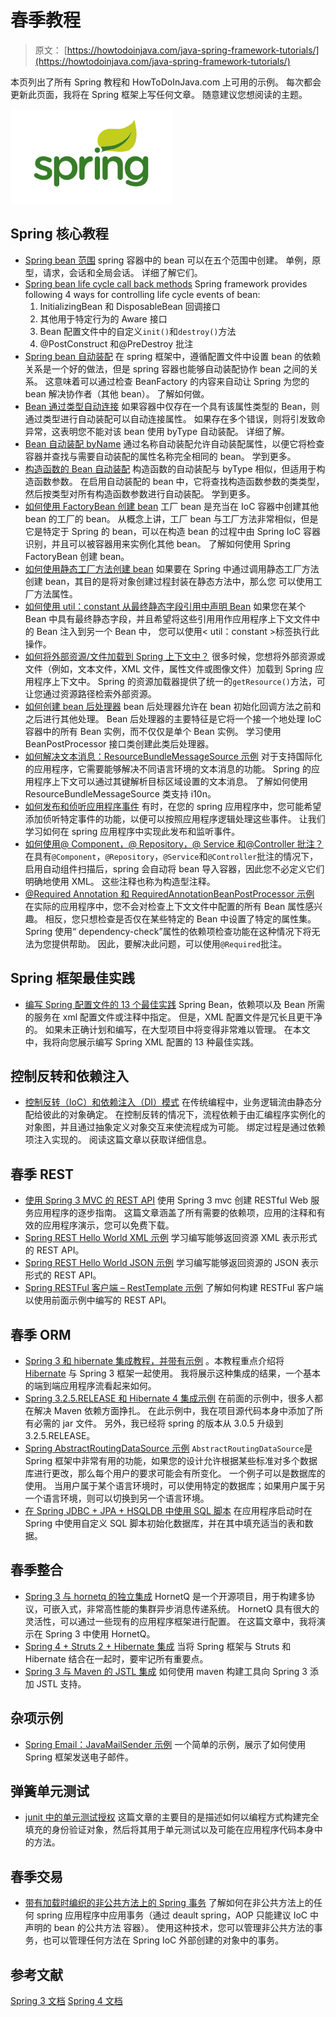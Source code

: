 # 春季教程

> 原文： [https://howtodoinjava.com/java-spring-framework-tutorials/](https://howtodoinjava.com/java-spring-framework-tutorials/)

本页列出了所有 Spring 教程和 HowToDoInJava.com 上可用的示例。 每次都会更新此页面，我将在 Spring 框架上写任何文章。 随意建议您想阅读的主题。

![Spring tutorials](img/85bf44a9b4d267aa37013e855837852e.jpg)

## Spring 核心教程

*   [Spring bean 范围](//howtodoinjava.com/spring/spring-core/spring-bean-scopes/)
    spring 容器中的 bean 可以在五个范围中创建。 单例，原型，请求，会话和全局会话。 详细了解它们。
*   [Spring bean life cycle call back methods](//howtodoinjava.com/spring/spring-core/spring-bean-life-cycle/)
    Spring framework provides following 4 ways for controlling life cycle events of bean:
    1.  InitializingBean 和 DisposableBean 回调接口
    2.  其他用于特定行为的 Aware 接口
    3.  Bean 配置文件中的自定义`init()`和`destroy()`方法
    4.  @PostConstruct 和@PreDestroy 批注
*   [Spring bean 自动装配](//howtodoinjava.com/2013/05/08/spring-beans-autowiring-concepts/)
    在 spring 框架中，遵循配置文件中设置 bean 的依赖关系是一个好的做法，但是 spring 容器也能够自动装配协作 bean 之间的关系。 这意味着可以通过检查 BeanFactory 的内容来自动让 Spring 为您的 bean 解决协作者（其他 bean）。 了解如何做。
*   [Bean 通过类型自动连接](//howtodoinjava.com/spring/spring-core/spring-bean-autowire-bytype/)
    如果容器中仅存在一个具有该属性类型的 Bean，则通过类型进行自动装配可以自动连接属性。 如果存在多个错误，则将引发致命异常，这表明您不能对该 bean 使用 byType 自动装配。 详细了解。
*   [Bean 自动装配 byName](//howtodoinjava.com/spring/spring-core/spring-bean-autowire-byname/)
    通过名称自动装配允许自动装配属性，以便它将检查容器并查找与需要自动装配的属性名称完全相同的 bean。 学到更多。
*   [构造函数的 Bean 自动装配](//howtodoinjava.com/spring/spring-core/spring-autowiring-by-constructor/)
    构造函数的自动装配与 byType 相似，但适用于构造函数参数。 在启用自动装配的 bean 中，它将查找构造函数参数的类类型，然后按类型对所有构造函数参数进行自动装配。 学到更多。
*   [如何使用 FactoryBean 创建 bean](//howtodoinjava.com/spring/spring-core/how-to-create-beans-using-spring-factorybean/)
    工厂 bean 是充当在 IoC 容器中创建其他 bean 的工厂的 bean。 从概念上讲，工厂 bean 与工厂方法非常相似，但是它是特定于 Spring 的 bean，可以在构造 bean 的过程中由 Spring IoC 容器识别，并且可以被容器用来实例化其他 bean。 了解如何使用 Spring FactoryBean 创建 bean。
*   [如何使用静态工厂方法创建 bean](//howtodoinjava.com/spring/spring-core/spring-create-beans-using-static-factory-method/)
    如果要在 Spring 中通过调用静态工厂方法创建 bean，其目的是将对象创建过程封装在静态方法中，那么您 可以使用工厂方法属性。
*   [如何使用 util：constant 从最终静态字段引用中声明 Bean](//howtodoinjava.com/spring/spring-core/spring-declare-beans-from-final-static-field-references-using-util-constant/)
    如果您在某个 Bean 中具有最终静态字段，并且希望将这些引用用作应用程序上下文文件中的 Bean 注入到另一个 Bean 中， 您可以使用&lt; util：constant &gt;标签执行此操作。
*   [如何将外部资源/文件加载到 Spring 上下文中？](//howtodoinjava.com/spring/spring-core/how-to-load-external-resources-files-into-spring-context/)
    很多时候，您想将外部资源或文件（例如，文本文件，XML 文件，属性文件或图像文件）加载到 Spring 应用程序上下文中。 Spring 的资源加载器提供了统一的`getResource()`方法，可让您通过资源路径检索外部资源。
*   [如何创建 bean 后处理器](//howtodoinjava.com/spring/spring-core/how-to-create-spring-bean-post-processors/)
    bean 后处理器允许在 bean 初始化回调方法之前和之后进行其他处理。 Bean 后处理器的主要特征是它将一个接一个地处理 IoC 容器中的所有 Bean 实例，而不仅仅是单个 Bean 实例。 学习使用 BeanPostProcessor 接口类创建此类后处理器。
*   [如何解决文本消息：ResourceBundleMessageSource 示例](//howtodoinjava.com/spring/spring-core/resolving-text-messages-in-spring-resourcebundlemessagesource-example/)
    对于支持国际化的应用程序，它需要能够解决不同语言环境的文本消息的功能。 Spring 的应用程序上下文可以通过其键解析目标区域设置的文本消息。 了解如何使用 ResourceBundleMessageSource 类支持 i10n。
*   [如何发布和侦听应用程序事件](//howtodoinjava.com/spring/spring-core/how-to-publish-and-listen-application-events-in-spring/)
    有时，在您的 spring 应用程序中，您可能希望添加侦听特定事件的功能，以便可以按照应用程序逻辑处理这些事件。 让我们学习如何在 spring 应用程序中实现此发布和监听事件。
*   [如何使用@ Component，@ Repository，@ Service 和@Controller 批注？](//howtodoinjava.com/spring/spring-core/how-to-use-spring-component-repository-service-and-controller-annotations/)
    在具有`@Component`，`@Repository`，`@Service`和`@Controller`批注的情况下，启用自动组件扫描后，spring 会自动将 bean 导入容器，因此您不必定义它们 明确地使用 XML。 这些注释也称为构造型注释。
*   [@Required Annotation 和 RequiredAnnotationBeanPostProcessor 示例](//howtodoinjava.com/spring/spring-core/spring-required-annotation-and-requiredannotationbeanpostprocessor-example/)
    在实际的应用程序中，您不会对检查上下文文件中配置的所有 Bean 属性感兴趣。 相反，您只想检查是否仅在某些特定的 Bean 中设置了特定的属性集。 Spring 使用“ dependency-check”属性的依赖项检查功能在这种情况下将无法为您提供帮助。 因此，要解决此问题，可以使用`@Required`批注。

## Spring 框架最佳实践

*   [编写 Spring 配置文件的 13 个最佳实践](//howtodoinjava.com/spring/spring-core/13-best-practices-for-writing-spring-configuration-files/)
    Spring Bean，依赖项以及 Bean 所需的服务在 xml 配置文件或注释中指定。 但是，XML 配置文件是冗长且更干净的。 如果未正确计划和编写，在大型项目中将变得非常难以管理。 在本文中，我将向您展示编写 Spring XML 配置的 13 种最佳实践。

## 控制反转和依赖注入

*   [控制反转（IoC）和依赖注入（DI）模式](//howtodoinjava.com/spring/spring-core/inversion-of-control-ioc-and-dependency-injection-di-patterns-in-spring-framework-and-related-interview-questions/)
    在传统编程中，业务逻辑流由静态分配给彼此的对象确定。 在控制反转的情况下，流程依赖于由汇编程序实例化的对象图，并且通过抽象定义对象交互来使流程成为可能。 绑定过程是通过依赖项注入实现的。 阅读这篇文章以获取详细信息。

## 春季 REST

*   [使用 Spring 3 MVC 的 REST API](//howtodoinjava.com/spring/spring-restful/how-to-write-restful-webservices-using-spring-3-mvc/)
    使用 Spring 3 mvc 创建 RESTful Web 服务应用程序的逐步指南。 这篇文章涵盖了所有需要的依赖项，应用的注释和有效的应用程序演示，您可以免费下载。
*   [Spring REST Hello World XML 示例](//howtodoinjava.com/spring/spring-restful/spring-rest-hello-world-xml-example/)
    学习编写能够返回资源 XML 表示形式的 REST API。
*   [Spring REST Hello World JSON 示例](//howtodoinjava.com/spring/spring-restful/spring-rest-hello-world-json-example/)
    学习编写能够返回资源的 JSON 表示形式的 REST API。
*   [Spring RESTFul 客户端 – RestTemplate 示例](//howtodoinjava.com/spring/spring-restful/spring-restful-client-resttemplate-example/)
    了解如何构建 RESTFul 客户端以使用前面示例中编写的 REST API。

## 春季 ORM

*   [Spring 3 和 hibernate 集成教程，并带有示例](//howtodoinjava.com/spring/spring-orm/spring-3-and-hibernate-integration-tutorial-with-example/)
    。本教程重点介绍将 [Hibernate](//howtodoinjava.com/hibernate-tutorials/) 与 Spring 3 框架一起使用。 我将展示这种集成的结果，一个基本的端到端应用程序流看起来如何。
*   [Spring 3.2.5.RELEASE 和 Hibernate 4 集成示例](//howtodoinjava.com/spring/spring-orm/spring-3-2-5-release-and-hibernate-4-integration-example-tutorial/)
    在前面的示例中，很多人都在解决 Maven 依赖方面挣扎。 在此示例中，我在项目源代码本身中添加了所有必需的 jar 文件。 另外，我已经将 spring 的版本从 3.0.5 升级到 3.2.5.RELEASE。
*   [Spring AbstractRoutingDataSource 示例](//howtodoinjava.com/spring/spring-orm/spring-3-2-5-abstractroutingdatasource-example/)
    `AbstractRoutingDataSource`是 Spring 框架中非常有用的功能，如果您的设计允许根据某些标准对多个数据库进行更改，那么每个用户的要求可能会有所变化。 一个例子可以是数据库的使用。 当用户属于某个语言环境时，可以使用特定的数据库；如果用户属于另一个语言环境，则可以切换到另一个语言环境。
*   [在 Spring JDBC + JPA + HSQLDB 中使用 SQL 脚本](//howtodoinjava.com/spring/spring-jdbc/using-sql-scripts-with-spring-jdbc-jpa-hsqldb/)
    在应用程序启动时在 Spring 中使用自定义 SQL 脚本初始化数据库，并在其中填充适当的表和数据。

## 春季整合

*   [Spring 3 与 hornetq 的独立集成](//howtodoinjava.com/spring/spring-integration/spring-3-hornetq-standalone-integration-example/)
    HornetQ 是一个开源项目，用于构建多协议，可嵌入式，非常高性能的集群异步消息传递系统。 HornetQ 具有很大的灵活性，可以通过一些现有的应用程序框架进行配置。 在这篇文章中，我将演示在 Spring 3 中使用 HornetQ。
*   [Spring 4 + Struts 2 + Hibernate 集成](//howtodoinjava.com/struts-2/spring-4-struts-2-hibernate-integration-tutorial/)
    当将 Spring 框架与 Struts 和 Hibernate 结合在一起时，要牢记所有重要点。
*   [Spring 3 与 Maven 的 JSTL 集成](//howtodoinjava.com/maven/how-to-add-jstl-support-in-spring-3-using-maven/)
    如何使用 maven 构建工具向 Spring 3 添加 JSTL 支持。

## 杂项示例

*   [Spring Email：JavaMailSender 示例](//howtodoinjava.com/spring/spring-core/send-email-with-spring-javamailsenderimpl-example/)
    一个简单的示例，展示了如何使用 Spring 框架发送电子邮件。

## 弹簧单元测试

*   [junit 中的单元测试授权](//howtodoinjava.com/junit/how-to-unit-test-spring-security-authentication-with-junit/)
    这篇文章的主要目的是描述如何以编程方式构建完全填充的身份验证对象，然后将其用于单元测试以及可能在应用程序代码本身中的方法。

## 春季交易

*   [带有加载时编织的非公共方法上的 Spring 事务](//howtodoinjava.com/spring/spring-transaction/spring-transactions-on-non-public-methods-with-load-time-weaving/)
    了解如何在非公共方法上的任何 spring 应用程序中应用事务（通过 deault spring，AOP 只能建议 IoC 中声明的 bean 的公共方法 容器）。 使用这种技术，您可以管理非公共方法的事务，也可以管理任何方法在 Spring IoC 外部创建的对象中的事务。

## 参考文献

[Spring 3 文档](https://docs.spring.io/spring/docs/3.0.x/spring-framework-reference/html/)
[Spring 4 文档](https://docs.spring.io/spring/docs/4.0.x/spring-framework-reference/html/)